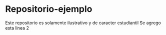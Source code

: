 # Repositorio-ejemplo
Este repositorio es solamente ilustrativo y de caracter estudiantil
Se agrego esta linea 2